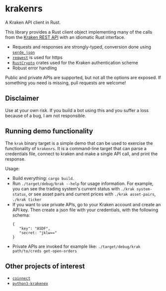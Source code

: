 krakenrs
========

A Kraken API client in Rust.

This library provides a Rust client object implementing many of the calls from the [Kraken REST API](https://docs.kraken.com/rest/)
with an idiomatic Rust interface.

- Requests and responses are strongly-typed, conversion done using [`serde_json`](https://docs.serde.rs/serde_json/)
- [`reqwest`](https://docs.rs/reqwest/0.11.0/reqwest/) is used for https
- [`RustCrypto`](https://docs.rs/hmac/0.10.1/hmac/) crates used for the Kraken authentication scheme
- Robust error handling

Public and private APIs are supported, but not all the options are exposed.
If something you need is missing, pull requests are welcome!

Disclaimer
----------

Use at your own risk. If you build a bot using this and you suffer a loss because of a bug, I am not responsible.

Running demo functionality
--------------------------

The `krak` binary target is a simple demo that can be used to exercise the functionality of `krakenrs`.
It is a command-line target that can parse a credentials file, connect to kraken and make a single
API call, and print the response.

Usage:
- Build everything: `cargo build`.
- Run `./target/debug/krak --help` for usage information.
  For example, you can see the trading system's current status with
  `./krak system-status`, or see asset pairs and current prices with
  `./krak asset-pairs`, `./krak ticker`
- If you want to use private APIs, go to your Kraken account and create an API key.
  Then create a json file with your credentials, with the following schema:
  ```
  {
     "key": "ASDF",
     "secret: "jklw=="
  }
  ```
- Private APIs are invoked for example like:
  `./target/debug/krak path/to/creds get-open-orders`

Other projects of interest
--------------------------

- [`coinnect`](https://github.com/hugues31/coinnect)
- [`python3-krakenex`](https://github.com/veox/python3-krakenex)
